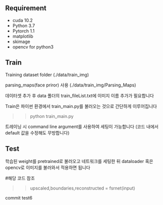 ## Requirement

* cuda 10.2
* Python 3.7
* Pytorch 1.1
* matplotlib
* skimage
* opencv for python3

## Train

Training dataset folder (./data/train_img)

parsing_maps(face priror) 사용 (./data/train_img/Parsing_Maps)

데이터셋 추가 후 data 폴더의 train_fileList.txt에 이미지 이름 추가가 필요합니다

Train은 파이썬 환경에서 train_main.py를 불러오는 것으로 간단하게 이루어집니다

>> python train_main.py 

트레이닝 시 command line argument를 사용하여 세팅이 가능합니다 (코드 내에서 default 값을 수정해도 무방합니다)

## Test

학습된 weight를 pretrained로 불러오고 네트워크를 세팅한 뒤 dataloader 혹은 opencv로 이미지를 불러와서 적용하면 됩니다

#해당 코드 참조
>> upscaled,boundaries,reconstructed = fsrnet(input)

commit test6
